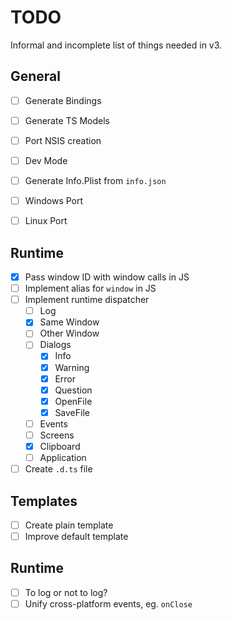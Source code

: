 # TODO

Informal and incomplete list of things needed in v3.

## General

- [ ] Generate Bindings
- [ ] Generate TS Models
- [ ] Port NSIS creation 
- [ ] Dev Mode
- [ ] Generate Info.Plist from `info.json`

- [ ] Windows Port
- [ ] Linux Port

## Runtime

- [x] Pass window ID with window calls in JS
- [ ] Implement alias for `window` in JS
- [ ] Implement runtime dispatcher
  - [ ] Log
  - [x] Same Window
  - [ ] Other Window
  - [ ] Dialogs
    - [x] Info
    - [x] Warning
    - [x] Error
    - [x] Question
    - [x] OpenFile
    - [x] SaveFile
  - [ ] Events
  - [ ] Screens
  - [x] Clipboard
  - [ ] Application
- [ ] Create `.d.ts` file

## Templates

- [ ] Create plain template
- [ ] Improve default template

## Runtime

- [ ] To log or not to log?
- [ ] Unify cross-platform events, eg. `onClose`